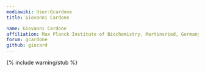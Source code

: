```yaml
---
mediawiki: User:Gcardone
title: Giovanni Cardone

name: Giovanni Cardone
affiliation: Max Planck Institute of Biochemistry, Martinsried, Germany
forum: gcardone
github: giocard
---
```

{% include warning/stub %}

